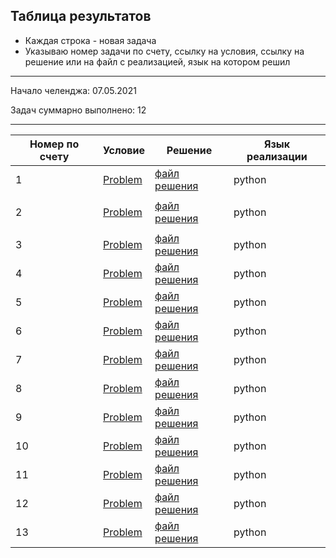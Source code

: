 ## Таблица результатов

* Каждая строка - новая задача
* Указываю номер задачи по счету, ссылку на условия, ссылку на решение или на файл с реализацией, язык на котором решил


-----

Начало челенджа:    07.05.2021

Задач суммарно выполнено: 12

-----

| Номер по счету               | Условие  | Решение | Язык реализации |
| --------------------- | ------------- | --------- | --------- |
|           1           |       [Problem](https://leetcode.com/problems/count-items-matching-a-rule/)        |     [файл решения](https://github.com/Advokat1/algorithms_challenge/blob/main/algorithms/Python/count_items_matching_rule.py)      |     python      |
|                       |               |           |                 |
|           2           |       [Problem](https://leetcode.com/problems/baseball-game/)        |     [файл решения](https://github.com/Advokat1/algorithms_challenge/blob/main/algorithms/Python/baseball_game.py)      |     python      |
|                       |               |           |                 |
|           3           |       [Problem](https://leetcode.com/problems/flipping-an-image/)        |     [файл решения](https://github.com/Advokat1/algorithms_challenge/blob/main/algorithms/Python/flipping_image.py)      |     python      |  
|           4           |       [Problem](https://leetcode.com/problems/defanging-an-ip-address/)        |     [файл решения](https://github.com/Advokat1/algorithms_challenge/blob/main/algorithms/Python/defanging_ip_address.py)      |     python      |  
|           5           |       [Problem](https://leetcode.com/problems/jewels-and-stones/)        |     [файл решения](https://github.com/Advokat1/algorithms_challenge/blob/main/algorithms/Python/jewels_stones.py)      |     python      |
|           6           |       [Problem](https://leetcode.com/problems/determine-if-string-halves-are-alike/)        |     [файл решения](https://github.com/Advokat1/algorithms_challenge/blob/main/algorithms/Python/alike_strings.py)      |     python      |
|           7           |       [Problem](https://leetcode.com/problems/rank-transform-of-an-array/submissions/)        |     [файл решения](https://github.com/Advokat1/algorithms_challenge/blob/main/algorithms/Python/rank_transform_array.py)      |     python      |
|           8           |       [Problem](https://leetcode.com/problems/convert-binary-number-in-a-linked-list-to-integer/)        |     [файл решения](https://github.com/Advokat1/algorithms_challenge/blob/main/algorithms/Python/convert_binary_number.py)      |     python      |
|           9           |       [Problem](https://leetcode.com/problems/valid-anagram/submissions/)        |     [файл решения](https://github.com/Advokat1/algorithms_challenge/blob/main/algorithms/Python/valid_anagram.py)      |     python      |
|           10           |       [Problem](https://leetcode.com/problems/majority-element/)        |     [файл решения](https://github.com/Advokat1/algorithms_challenge/blob/main/algorithms/Python/majority_element.py)      |     python      |
|           11           |       [Problem](https://leetcode.com/problems/reverse-only-letters/)        |     [файл решения](https://github.com/Advokat1/algorithms_challenge/blob/main/algorithms/Python/reverse_only_letters.py)      |     python      |
|           12           |       [Problem](https://leetcode.com/problems/binary-gap/)        |     [файл решения](https://github.com/Advokat1/algorithms_challenge/blob/main/algorithms/Python/binary_gap.py)      |     python      |
|           13           |       [Problem](https://psycatgames.com/ru/magazine/conversation-starters/things-to-talk-about/)        |     [файл решения](https://github.com/Advokat1/algorithms_challenge/blob/main/algorithms/Python/parse_site.py)      |     python      |